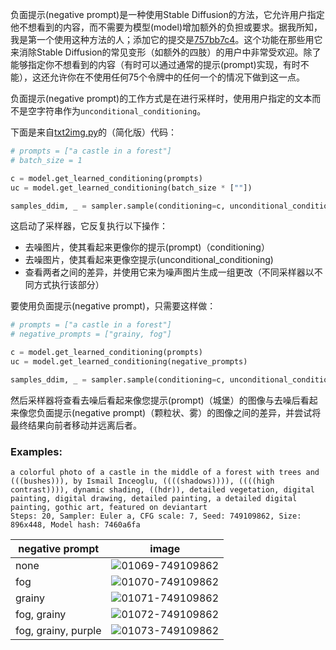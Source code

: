 负面提示(negative prompt)是一种使用Stable Diffusion的方法，它允许用户指定他不想看到的内容，而不需要为模型(model)增加额外的负担或要求。据我所知，我是第一个使用这种方法的人；添加它的提交是[757bb7c4](https://github.com/AUTOMATIC1111/stable-diffusion-webui/commit/757bb7c46b20651853ee23e3109ac4f9fb06a061)。这个功能在那些用它来消除Stable Diffusion的常见变形（如额外的四肢）的用户中非常受欢迎。除了能够指定你不想看到的内容（有时可以通过通常的提示(prompt)实现，有时不能），这还允许你在不使用任何75个令牌中的任何一个的情况下做到这一点。

负面提示(negative prompt)的工作方式是在进行采样时，使用用户指定的文本而不是空字符串作为`unconditional_conditioning`。

下面是来自[txt2img.py](https://github.com/CompVis/stable-diffusion/blob/main/scripts/txt2img.py)的（简化版）代码：

```python
# prompts = ["a castle in a forest"]
# batch_size = 1

c = model.get_learned_conditioning(prompts)
uc = model.get_learned_conditioning(batch_size * [""])

samples_ddim, _ = sampler.sample(conditioning=c, unconditional_conditioning=uc, [...])
```

这启动了采样器，它反复执行以下操作：
- 去噪图片，使其看起来更像你的提示(prompt)（conditioning）
- 去噪图片，使其看起来更像空提示(unconditional_conditioning)
- 查看两者之间的差异，并使用它来为噪声图片生成一组更改（不同采样器以不同方式执行该部分）

要使用负面提示(negative prompt)，只需要这样做：

```python
# prompts = ["a castle in a forest"]
# negative_prompts = ["grainy, fog"]

c = model.get_learned_conditioning(prompts)
uc = model.get_learned_conditioning(negative_prompts)

samples_ddim, _ = sampler.sample(conditioning=c, unconditional_conditioning=uc, [...])
```

然后采样器将查看去噪后看起来像您提示(prompt)（城堡）的图像与去噪后看起来像您负面提示(negative prompt)（颗粒状、雾）的图像之间的差异，并尝试将最终结果向前者移动并远离后者。

### Examples:

```
a colorful photo of a castle in the middle of a forest with trees and (((bushes))), by Ismail Inceoglu, ((((shadows)))), ((((high contrast)))), dynamic shading, ((hdr)), detailed vegetation, digital painting, digital drawing, detailed painting, a detailed digital painting, gothic art, featured on deviantart
Steps: 20, Sampler: Euler a, CFG scale: 7, Seed: 749109862, Size: 896x448, Model hash: 7460a6fa
```

| negative prompt     | image                                                                                                                     |
|---------------------|---------------------------------------------------------------------------------------------------------------------------|
| none                | ![01069-749109862](https://user-images.githubusercontent.com/20920490/192156368-18360487-0dcf-4b7d-b57e-b3fa80a81f1a.png) |
| fog                 | ![01070-749109862](https://user-images.githubusercontent.com/20920490/192156405-9c43ba8c-4eb8-415d-9f4d-902c8cf69b6d.png) |
| grainy              | ![01071-749109862](https://user-images.githubusercontent.com/20920490/192156421-17e53296-df5c-4e82-bf9a-f1ca562d3ad0.png) |
| fog, grainy         | ![01072-749109862](https://user-images.githubusercontent.com/20920490/192156430-3d05e5c4-2b86-409c-a357-a31178e0cb30.png) |
| fog, grainy, purple | ![01073-749109862](https://user-images.githubusercontent.com/20920490/192156440-ec59abe8-1a18-4372-a100-0da8bc1f8d13.png) |
